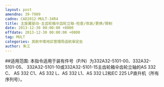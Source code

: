 ```yaml
---
layout: post
amendno: 39-7909
cadno: CAD2012-MULT-34R4
title: 主旋翼驱动-主齿轮箱伞齿轮立轴-检查/改装/更换/限制
date: 2013-12-30 00:00:00 +0800
effdate: 2013-12-30 00:00:00 +0800
tag: MULT
categories: 民航中南地区管理局适航审定处
author: 朱江
---
```


##适用范围:
本指令适用于装有件号（P/N）为332A32-5101-00、332A32-5101-05、 332A32-5101-10或332A32-5101-15主齿轮箱伞齿轮立轴的AS 332 C、 AS 332 C1、AS 332 L、AS 332 L1、AS 332 L2和EC 225 LP直升机（所有序列号）。

